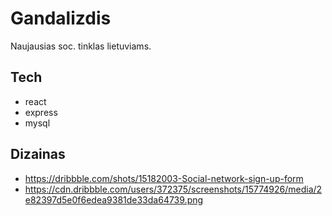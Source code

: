 # Gandalizdis

Naujausias soc. tinklas lietuviams.

## Tech

-   react
-   express
-   mysql

## Dizainas

-   https://dribbble.com/shots/15182003-Social-network-sign-up-form
-   https://cdn.dribbble.com/users/372375/screenshots/15774926/media/2e82397d5e0f6edea9381de33da64739.png